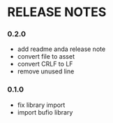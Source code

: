 # RELEASE NOTES
### 0.2.0
* add readme anda release note
* convert file to asset
* convert CRLF to LF
* remove unused line


### 0.1.0
* fix library import
* import bufio library